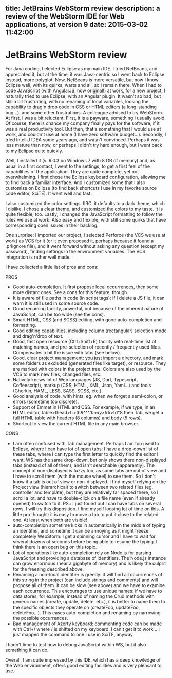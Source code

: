 title: JetBrains WebStorm review
description: a review of the WebStorm IDE for Web applications, at version 9
date: 2015-03-02 11:42:00
---

# JetBrains WebStorm review

For Java coding, I elected Eclipse as my main IDE. I tried NetBeans, and appreciated it, but at the time, it was Java-centric so I went back to Eclipse instead, more polyglot. Now, NetBeans is more versatile, but now I know Eclipse well, with its quirks, warts and all, so I remain there.
When I had to code JavaScript (with AngularJS, how original!) at work, for a new project, I naturally tried to use Eclipse, with an Angular plugin. It wasn't so bad, but still a bit frustrating, with no renaming of local variables, loosing the capability to drag'n'drop code in CSS or HTML editors (a long-standing bug...), and some other frustrations.
A colleague advised to try WebStorm.
At first, I was a bit reluctant. First, it is a payware, something I usually avoid. Of course, there is chance my company finally pays for the software, if it was a real productivity tool. But then, that's something that I would use at work, and couldn't use at home (I have zero software budget...).
Secondly, I tried IntelliJ IDEA some years ago, and wasn't convinced. Perhaps it was less mature than now, or perhaps I didn't try hard enough, but I went back to my Eclipse quite quickly.

Well, I installed it (v. 9.0.3 on Windows 7 with 8 GB of memory) and, as usual in a first contact, I went to the settings, to get a first feel of the capabilities of the application. They are quite complete, yet not overwhelming.
I first chose the Eclipse keyboard configuration, allowing me to find back a familiar interface. And I customized some that I also customize on Eclipse (to find back shortcuts I use in my favorite source code editor, SciTE). It went well and fast.

I also customized the color settings. IIRC, it defaults to a dark theme, which I dislike. I chose a clear theme, and customized the colors to my taste. It is quite flexible, too.
Lastly, I changed the JavaScript formatting to follow the rules we use at work. Also easy and flexible, with still some quirks that have corresponding open issues in their backlog.

One surprise: I imported our project, I selected Perforce (the VCS we use at work) as VCS for it (or it even proposed it, perhaps because it found a .p4ignore file), and it went forward without asking any question (except my password), finding settings in the environment variables. The VCS integration is rather well made.

I have collected a little list of pros and cons:

PROS

- Good auto-completion. It first propose local occurrences, then some more distant ones. See a cons for this feature, though.
- It is aware of file paths in code (in script tags): if I delete a JS file, it can warn it is still used in some source code.
- Good renaming facility, powerful, but because of the inherent nature of JavaScript, can be too wide (see the cons).
- Smart HTML, CSS (and SCSS) editing, with good auto-completion and formatting.
- Good editing capabilities, including column (rectangular) selection mode and drag'n'drop of text.
- Good, fast open resource (Ctrl+Shift+R) facility with real-time list of matching names, and pre-selection of recently / frequently used files. Compensates a bit the issue with tabs (see below).
- Good, clear project management: you just import a directory, and mark some folders as excluded (generated files like target), or resource. They are marked with colors in the project tree.
Colors are also used by the VCS to mark new files, changed files, etc.
- Natively knows lot of Web languages (JS, Dart, Typescript, Coffeescript), markup (CSS, HTML, XML, Json, Yaml...) and tools (Gherkin, HAML, LESS, SASS, SCSS, etc.).
- Good analysis of code, with hints, eg. when we forget a semi-colon, or errors (sometime too discrete).
- Support of Emmet in HTML and CSS. For example, if we type, in an HTML editor, table>thead>tr>th*8^^^tbody>tr*5>td*8 then Tab, we get a full HTML table with headers (8 columns) and body (5 rows).
- Shortcut to view the current HTML file in any main browser.

CONS

- I am often confused with Tab management. Perhaps I am too used to Eclipse, where I can have lot of open tabs: I have a drop-down list of these tabs, where I can type the first letter to quickly find the editor I want. WS has the same drop-down, but only shows there non-displayed tabs (instead of all of them), and isn't searchable (apparently). The concept of non-displayed is fuzzy too, as some tabs are out of view and I have to scroll them (with the mouse wheel) to see them.
So I don't know if a tab is out of view or non-displayed. I find myself relying on the Project view (hierarchical) to switch between two related files (eg. controller and template), but they are relatively far spaced there, so I scroll a lot, and have to double-click on a file name (even if already opened) to switch to it.
PS.: I just found out I can have tabs on several rows, I will try this disposition.
I find myself loosing lot of time on this. A little pro thought: it is easy to move a tab to put it close to the related one. At least when both are visible!
- auto-completion sometime kicks in automatically in the middle of typing an identifier, and sometime it can be annoying as it might freeze completely WebStorm: I get a spinning cursor and I have to wait for several dozens of seconds before being able to resume the typing. I think there is an open bug on this topic.
- Lot of operations like auto-completion rely on Node.js for parsing JavaScript and providing a database of identifiers. The Node.js instance can grow enormous (near a gigabyte of memory) and is likely the culprit for the freezing described above.
- Renaming a non-local identifier is greedy: it will find all occurrences of this string in the project (can include strings and comments) and will propose all of them. It can be slow (see above) and we have to examine each occurrence. This encourages to use unique names: if we have to data stores, for example, instead of naming the Crud methods with generic names (create, update, delete, etc.), it is better to name them to the specific objects they operate on (createFoo, updateFoo, deleteFoo...). This eases auto-completion and renaming by narrowing the possible occurrences.
- Bad management of Azerty keyboard: commenting code can be made with Ctrl+/ where / is shifted on my keyboard. I can't get it to work... I just mapped the command to one I use in SciTE, anyway.

I hadn't time to test how to debug JavaScript within WS, but it also something it can do.

Overall, I am quite impressed by this IDE, which has a deep knowledge of the Web environment, offers good editing facilities and is very pleasant to use.



